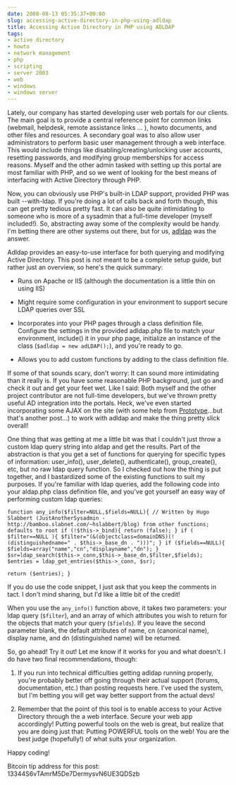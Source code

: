 ```yaml
---
date: 2008-08-13 05:35:37+00:00
slug: accessing-active-directory-in-php-using-adldap
title: Accessing Active Directory in PHP using ADLDAP
tags:
- active directory
- howto
- network management
- php
- scripting
- server 2003
- web
- windows
- windows server
---
```


Lately, our company has started developing user web portals for our clients. The main goal is to provide a central reference point for common links (webmail, helpdesk, remote assistance links ... ), howto documents, and other files and resources. A secondary goal was to also allow user administrators to perform basic user management through a web interface. This would include things like disabling/creating/unlocking user accounts, resetting passwords, and modifying group memberships for access reasons. Myself and the other admin tasked with setting up this portal are most familiar with PHP, and so we went of looking for the best means of interfacing with Active Directory through PHP. <!-- more -->

Now, you can obviously use PHP's built-in LDAP support, provided PHP was built --with-ldap. If you're doing a lot of calls back and forth though, this can get pretty tedious pretty fast. It can also be quite intimidating to someone who is more of a sysadmin that a full-time developer (myself included!). So, abstracting away some of the complexity would be handy. I'm betting there are other systems out there, but for us, [adldap](http://adldap.sourceforge.net/) was the answer.

Adldap provides an easy-to-use interface for both querying and modifying Active Directory. This post is not meant to be a complete setup guide, but rather just an overview, so here's the quick summary:



	
  * Runs on Apache or IIS (although the documentation is a little thin on using IIS)

	
  * Might require some configuration in your environment to support secure LDAP queries over SSL

	
  * Incorporates into your PHP pages through a class definition file. Configure the settings in the provided adldap.php file to match your environment, include() it in your php page, initialize an instance of the class (`$adldap = new adLDAP();`), and you're ready to go.

	
  * Allows you to add custom functions by adding to the class definition file.


If some of that sounds scary, don't worry: It can sound more intimidating than it really is. If you have some reasonable PHP background, just go and check it out and get your feet wet. Like I said: Both myself and the other project contributor are not full-time developers, but we've thrown pretty useful AD integration into the portals. Heck, we've even started incorporating some AJAX on the site (with some help from [Prototype](http://www.prototypejs.org/)...but that's another post...) to work with adldap and make the thing pretty slick overall!

One thing that was getting at me a little bit was that I couldn't just throw a custom ldap query string into aldap and get the results. Part of the abstraction is that you get a set of functions for querying for specific types of information: user_info(), user_delete(), authenticate(), group_create(), etc, but no raw ldap query function. So I checked out how the thing is put together, and I bastardized some of the existing functions to suit my purposes. If you're familiar with ldap queries, add the following code into your aldap.php class definition file, and you've got yourself an easy way of performing custom ldap queries:

`function any_info($filter=NULL,$fields=NULL){
// Written by Hugo Slabbert (JustAnotherSysadmin - http://bamboo.slabnet.com/~hslabbert/blog) from other functions; defaults to root
if (!$this->_bind){ return (false); }
if ( $filter==NULL ){ $filter="(&(objectclass=domainDNS)(!(distinguishedname=" . $this->_base_dn . ")))"; }
if ($fields==NULL){ $fields=array("name","cn","displayname","dn"); }
$sr=ldap_search($this->_conn,$this->_base_dn,$filter,$fields);
$entries = ldap_get_entries($this->_conn, $sr);`

`return ($entries);
}`

If you do use the code snippet, I just ask that you keep the comments in tact. I don't mind sharing, but I'd like a little bit of the credit!

When you use the `any_info()` function above, it takes two parameters: your ldap query (`$filter`), and an array of which attributes you wish to return for the objects that match your query (`$fields`). If you leave the second parameter blank, the default attributes of name, cn (canonical name), display name, and dn (distinguished name) will be returned.

So, go ahead! Try it out! Let me know if it works for you and what doesn't. I do have two final recommendations, though:



	
  1. If you run into technical difficulties getting adldap running properly, you're probably better off going through their actual support (forums, documentation, etc.) than posting requests here. I've used the system, but I'm betting you will get way better support from the actual devs!

	
  2. Remember that the point of this tool is to enable access to your Active Directory through the a web interface. Secure your web app accordingly! Putting powerful tools on the web is great, but realize that you are doing just that: Putting POWERFUL tools on the web! You are the best judge (hopefully!) of what suits your organization.


Happy coding!

Bitcoin tip address for this post: 13344S6vTAmrM5De7DermysvN6UE3QDSzb
